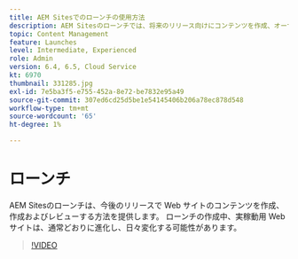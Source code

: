 ```yaml
---
title: AEM Sitesでのローンチの使用方法
description: AEM Sitesのローンチでは、将来のリリース向けにコンテンツを作成、オーサリングおよびレビューする方法を提供します。
topic: Content Management
feature: Launches
level: Intermediate, Experienced
role: Admin
version: 6.4, 6.5, Cloud Service
kt: 6970
thumbnail: 331285.jpg
exl-id: 7e5ba3f5-e755-452a-8e72-be7832e95a49
source-git-commit: 307ed6cd25d5be1e54145406b206a78ec878d548
workflow-type: tm+mt
source-wordcount: '65'
ht-degree: 1%

---
```


# ローンチ

AEM Sitesのローンチは、今後のリリースで Web サイトのコンテンツを作成、作成およびレビューする方法を提供します。 ローンチの作成中、実稼動用 Web サイトは、通常どおりに進化し、日々変化する可能性があります。

>[!VIDEO](https://video.tv.adobe.com/v/331285?quality=12&learn=on)
